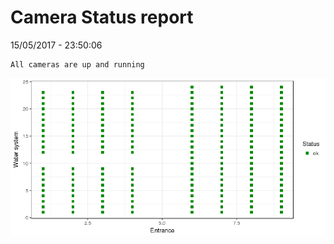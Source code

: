 Camera Status report
================
15/05/2017 - 23:50:06

    All cameras are up and running

![](camreport_files/figure-markdown_github/unnamed-chunk-2-1.png)
